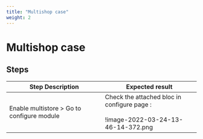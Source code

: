 ```yaml
---
title: "Multishop case"
weight: 2
---
```


# Multishop case
## Steps
| Step Description | Expected result |
| ----- | ----- |
| Enable multistore > Go to configure module | Check the attached bloc in configure page :<br><br> !image-2022-03-24-13-46-14-372.png|thumbnail!<br> [^Untitled_ Mar 24, 2022 1_49 PM.mp4] |
